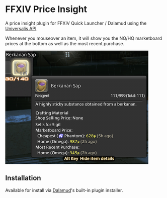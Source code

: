 # FFXIV Price Insight

A price insight plugin for FFXIV Quick Launcher / Dalamud using the [Universalis API](https://universalis.app/)

Whenever you mouseover an item, it will show you the NQ/HQ marketboard prices at the bottom as well as the most recent purchase.

![preview](images/image1.png)

## Installation

Available for install via [Dalamud](https://github.com/goatcorp/FFXIVQuickLauncher)'s built-in plugin installer.
